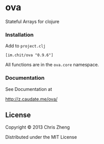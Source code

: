 # ova

Stateful Arrays for clojure

### Installation

Add to `project.clj`

    [im.chit/ova "0.9.6"]

All functions are in the `ova.core` namespace.

### Documentation

See Documentation at

http://z.caudate.me/ova/



## License
Copyright © 2013 Chris Zheng

Distributed under the MIT License
